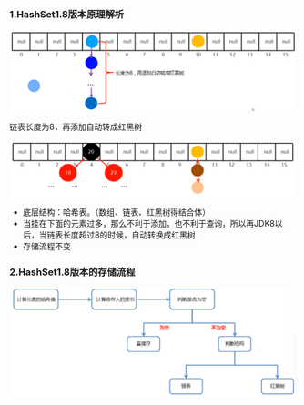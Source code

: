 ### 1.HashSet1.8版本原理解析

<img src="img/198-1.png" alt="198-1" style="zoom: 67%;" />

链表长度为8，再添加自动转成红黑树

![198-2](img/198-2.png)

- 底层结构：哈希表。（数组、链表、红黑树得结合体）
- 当挂在下面的元素过多，那么不利于添加，也不利于查询，所以再JDK8以后，当链表长度超过8的时候，自动转换成红黑树
- 存储流程不变

### 2.HashSet1.8版本的存储流程

![198-3](img/198-3.png)